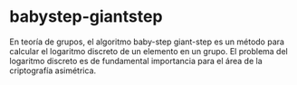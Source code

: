 # babystep-giantstep
En teoría de grupos, el algoritmo baby-step giant-step es un método para calcular el logaritmo discreto de un elemento en un grupo.
El problema del logaritmo discreto es de fundamental importancia para el área de la criptografía asimétrica.
